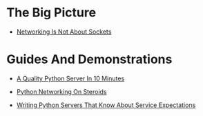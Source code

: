 # The Big Picture

* [Networking Is Not About Sockets](https://scott-woods.medium.com/networking-is-not-about-sockets-c4faa467a3dd)

# Guides And Demonstrations

* [A Quality Python Server In 10 Minutes](https://medium.com/@scott-woods/a-quality-python-server-in-10-minutes-c683a80cfdac)

* [Python Networking On Steroids](https://scott-woods.medium.com/python-networking-on-steroids-c3ded839af0b)

* [Writing Python Servers That Know About Service Expectations](https://scott-woods.medium.com/writing-python-servers-that-know-about-service-expectations-a2ee9592ed08)

